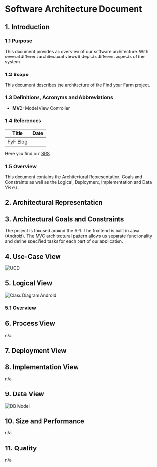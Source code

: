 # Software Architecture Document

## 1. Introduction

### 1.1 Purpose

This document provides an overview of our software architecture. With several different architectural views it depicts different aspects of the system.

### 1.2 Scope

This document describes the architecture of the Find your Farm project.

### 1.3 Definitions, Acronyms and Abbreviations

- **MVC:** Model View Controller

### 1.4 References

|			Title									|	Date		|
|---------------------------------------------------|---------------|
| [FyF Blog](https://findyourfarm.wordpress.com/) | |



Here you find our [SRS](https://github.com/linkna/FyF/blob/master/documentation/Software%20Requirements%20Specification.md)

### 1.5 Overview

This document contains the Architectural Representation, Goals and Constraints as well as the Logical, Deployment, Implementation and Data Views.

## 2. Architectural Representation



## 3. Architectural Goals and Constraints

The project is focused around the API. The frontend is built in Java (Android).
The MVC architectural pattern allows us separate functionality and define specified tasks for each part of our application. 

## 4. Use-Case View

![UCD][] 

## 5. Logical View

![Class Diagram Android](https://github.com/linkna/FyF/blob/master/documentation/class%20diagram.JPG)

### 5.1 Overview

 

## 6. Process View

n/a

## 7. Deployment View




## 8. Implementation View

n/a

## 9. Data View

![DB Model](https://github.com/linkna/FyF/blob/master/documentation/Entity%20Relationship%20Diagram.JPG)


## 10. Size and Performance

n/a

## 11. Quality


n/a

<!-- Picture-Links: -->
[UCD]: https://github.com/linkna/FyF/blob/master/documentation/OverallUseCaseDiagram-Page-1.jpg "Overall Use Case Diagram"
